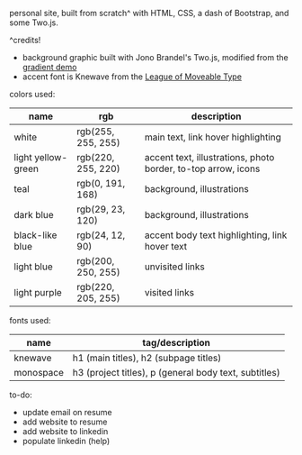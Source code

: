 personal site, built from scratch^ with HTML, CSS, a dash of Bootstrap, 
and some Two.js.

^credits!
- background graphic built with Jono Brandel's Two.js, modified from the [gradient demo](https://codepen.io/jonobr1/pen/yLoEEQJ)
- accent font is Knewave from the [League of Moveable Type]( https://www.theleagueofmoveabletype.com/)

colors used:

| name | rgb | description |
| --- | --- | --- |
| white | rgb(255, 255, 255) | main text, link hover highlighting |
| light yellow-green | rgb(220, 255, 220) | accent text, illustrations, photo border, to-top arrow, icons |
| teal | rgb(0, 191, 168) | background, illustrations |
| dark blue | rgb(29, 23, 120) | background, illustrations |
| black-like blue | rgb(24, 12, 90) | accent body text highlighting, link hover text |
| light blue | rgb(200, 250, 255) | unvisited links |
| light purple | rgb(220, 205, 255) | visited links |

fonts used:

| name | tag/description |
| --- | --- |
|knewave | h1 (main titles), h2 (subpage titles) |
|monospace | h3 (project titles), p (general body text, subtitles) |

to-do:
- update email on resume
- add website to resume
- add website to linkedin
- populate linkedin (help)
